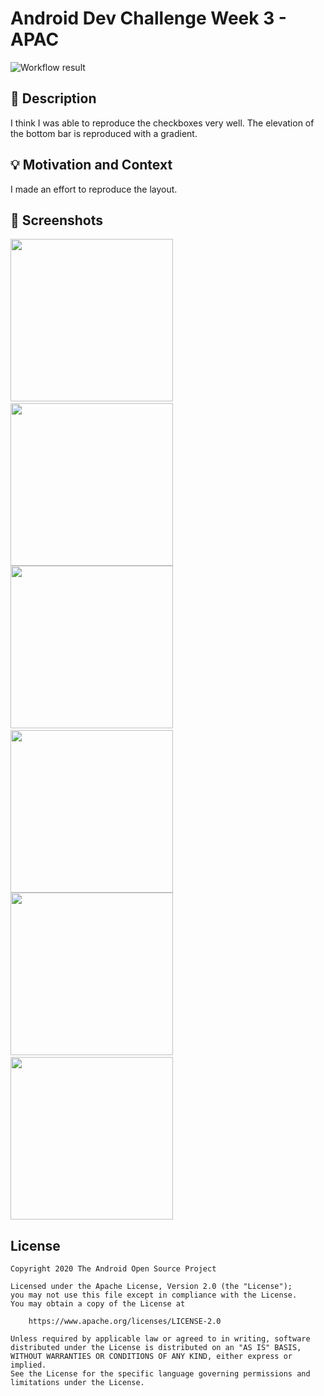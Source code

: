 # Android Dev Challenge Week 3 - APAC

<!--- Replace <OWNER> with your Github Username and <REPOSITORY> with the name of your repository. -->
<!--- You can find both of these in the url bar when you open your repository in github. -->
![Workflow result](https://github.com/maho-ya/android-dev-challenge-week3/workflows/Check/badge.svg)

## :scroll: Description
<!--- Describe your app in one or two sentences -->

I think I was able to reproduce the checkboxes very well.
The elevation of the bottom bar is reproduced with a gradient.

## :bulb: Motivation and Context
<!--- Optionally point readers to interesting parts of your submission. -->
<!--- What are you especially proud of? -->

I made an effort to reproduce the layout.

## :camera_flash: Screenshots
<!-- You can add more screenshots here if you like -->
<img src="/results/screenshot_1.png" width="260">&emsp;<img src="/results/screenshot_4.png" width="260">
<img src="/results/screenshot_2.png" width="260">&emsp;<img src="/results/screenshot_5.png" width="260">
<img src="/results/screenshot_3.png" width="260">&emsp;<img src="/results/screenshot_6.png" width="260">

## License
```
Copyright 2020 The Android Open Source Project

Licensed under the Apache License, Version 2.0 (the "License");
you may not use this file except in compliance with the License.
You may obtain a copy of the License at

    https://www.apache.org/licenses/LICENSE-2.0

Unless required by applicable law or agreed to in writing, software
distributed under the License is distributed on an "AS IS" BASIS,
WITHOUT WARRANTIES OR CONDITIONS OF ANY KIND, either express or implied.
See the License for the specific language governing permissions and
limitations under the License.
```